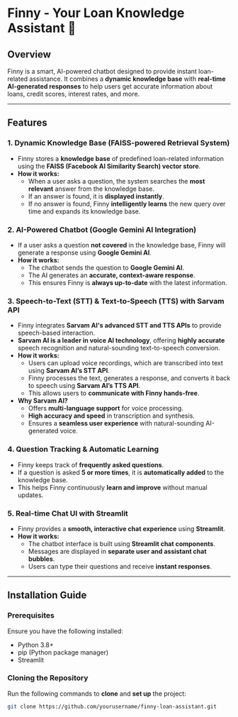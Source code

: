 # Finny - Your Loan Knowledge Assistant 🤖

## Overview

Finny is a smart, AI-powered chatbot designed to provide instant loan-related assistance. It combines a **dynamic knowledge base** with **real-time AI-generated responses** to help users get accurate information about loans, credit scores, interest rates, and more.

---

## Features

### 1. **Dynamic Knowledge Base (FAISS-powered Retrieval System)**
- Finny stores a **knowledge base** of predefined loan-related information using the **FAISS (Facebook AI Similarity Search) vector store**.
- **How it works:**
  - When a user asks a question, the system searches the **most relevant** answer from the knowledge base.
  - If an answer is found, it is **displayed instantly**.
  - If no answer is found, Finny **intelligently learns** the new query over time and expands its knowledge base.

### 2. **AI-Powered Chatbot (Google Gemini AI Integration)**
- If a user asks a question **not covered** in the knowledge base, Finny will generate a response using **Google Gemini AI**.
- **How it works:**
  - The chatbot sends the question to **Google Gemini AI**.
  - The AI generates an **accurate, context-aware response**.
  - This ensures Finny is **always up-to-date** with the latest information.

### 3. **Speech-to-Text (STT) & Text-to-Speech (TTS) with Sarvam API**
- Finny integrates **Sarvam AI's advanced STT and TTS APIs** to provide speech-based interaction.
- **Sarvam AI is a leader in voice AI technology**, offering **highly accurate** speech recognition and natural-sounding text-to-speech conversion.
- **How it works:**
  - Users can upload voice recordings, which are transcribed into text using **Sarvam AI’s STT API**.
  - Finny processes the text, generates a response, and converts it back to speech using **Sarvam AI’s TTS API**.
  - This allows users to **communicate with Finny hands-free**.
- **Why Sarvam AI?**
  - Offers **multi-language support** for voice processing.
  - **High accuracy and speed** in transcription and synthesis.
  - Ensures a **seamless user experience** with natural-sounding AI-generated voice.

### 4. **Question Tracking & Automatic Learning**
- Finny keeps track of **frequently asked questions**.
- If a question is asked **5 or more times**, it is **automatically added** to the knowledge base.
- This helps Finny continuously **learn and improve** without manual updates.

### 5. **Real-time Chat UI with Streamlit**
- Finny provides a **smooth, interactive chat experience** using **Streamlit**.
- **How it works:**
  - The chatbot interface is built using **Streamlit chat components**.
  - Messages are displayed in **separate user and assistant chat bubbles**.
  - Users can type their questions and receive **instant responses**.

---

## Installation Guide

### **Prerequisites**
Ensure you have the following installed:
- Python 3.8+
- pip (Python package manager)
- Streamlit

### **Cloning the Repository**
Run the following commands to **clone** and **set up** the project:
```bash
git clone https://github.com/yourusername/finny-loan-assistant.git
